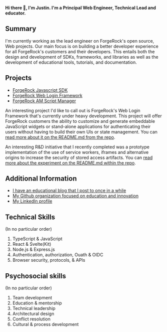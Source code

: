 **Hi there 👋, I'm Justin. I'm a Principal Web Engineer, Technical Lead and educator.**

## Summary

I'm currently working as the lead engineer on ForgeRock's open source, Web projects. Our main focus is on building a better developer experience for all ForgeRock's customers and their developers. This entails both the design and development of SDKs, frameworks, and libraries as well as the development of educational tools, tutorials, and documentation.

## Projects

- [ForgeRock Javascript SDK](https://github.com/ForgeRock/forgerock-javascript-sdk)
- [ForgeRock Web Login Framework](https://github.com/cerebrl/forgerock-web-login-framework)
- [ForgeRock AM Script Manager](https://github.com/cerebrl/forgerock-am-script-manager)

An interesting project I'd like to call out is ForgeRock's Web Login Framework that's currently under heavy development. This project will offer ForgeRock customers the ability to customize and generate embeddable JavaScript widgets or stand-alone applications for authenticating their users without having to build their own UIs or state management. You can [read more about it on the README.md from the repo](https://github.com/cerebrl/forgerock-web-login-framework#forgerock-web-login-framework).

An interesting R&D initiative that I recently completed was a prototype implementation of the use of service workers, iframes and alternative origins to increase the security of stored access artifacts. You can [read more about the experiment on the README.md within the repo](https://github.com/cerebrl/sw-iframe-prototype).

## Additional Information

- [I have an educational blog that I post to once in a while](https://cerebralideas.com)
- [My Github organization focused on education and innovation](https://github.com/cerebralideas)
- [My LinkedIn profile](https://www.linkedin.com/in/cerebrl/)

## Technical Skills
(In no particular order)

1. TypeScript & JavaScript
2. React & Svelte(Kit)
3. Node.js & Express.js
4. Authentication, authorization, Ouath & OIDC
5. Browser security, protocols, & APIs

## Psychosocial skills
(In no particular order)

1. Team development
2. Education & mentorship
3. Technical leadership
4. Architectural design
5. Conflict resolution
6. Cultural & process development
